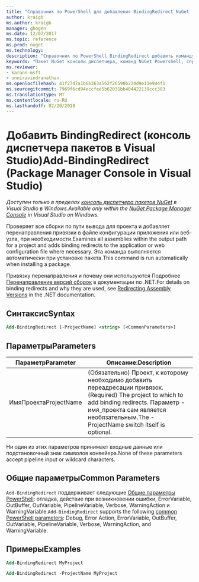 ```yaml
---
title: "Справочник по PowerShell для добавления BindingRedirect NuGet | Документы Microsoft"
author: kraigb
ms.author: kraigb
manager: ghogen
ms.date: 12/07/2017
ms.topic: reference
ms.prod: nuget
ms.technology: 
description: "Справочник по PowerShell BindingRedirect добавить команду в консоли диспетчера пакетов NuGet в Visual Studio."
keywords: "Пакет NuGet консоли диспетчера, команд NuGet Powershell, справочник по NuGet Powershell, добавить BindingRedirect"
ms.reviewer:
- karann-msft
- unniravindranathan
ms.openlocfilehash: 41f27d7a1b6b363a562f26590b220d9e11e944f1
ms.sourcegitcommit: 7969f6cd94eccfee5b62031bb404422139ccc383
ms.translationtype: MT
ms.contentlocale: ru-RU
ms.lasthandoff: 02/20/2018
---
```

# <a name="add-bindingredirect-package-manager-console-in-visual-studio"></a><span data-ttu-id="159ce-104">Добавить BindingRedirect (консоль диспетчера пакетов в Visual Studio)</span><span class="sxs-lookup"><span data-stu-id="159ce-104">Add-BindingRedirect (Package Manager Console in Visual Studio)</span></span>

<span data-ttu-id="159ce-105">*Доступен только в пределах [консоль диспетчера пакетов NuGet](package-manager-console.md) в Visual Studio в Windows.*</span><span class="sxs-lookup"><span data-stu-id="159ce-105">*Available only within the [NuGet Package Manager Console](package-manager-console.md) in Visual Studio on Windows.*</span></span>

<span data-ttu-id="159ce-106">Проверяет все сборки по пути вывода для проекта и добавляет перенаправления привязки в файле конфигурации приложения или веб-узла, при необходимости.</span><span class="sxs-lookup"><span data-stu-id="159ce-106">Examines all assemblies within the output path for a project and adds binding redirects to the application or web configuration file where necessary.</span></span> <span data-ttu-id="159ce-107">Эта команда выполняется автоматически при установке пакета.</span><span class="sxs-lookup"><span data-stu-id="159ce-107">This command is run automatically when installing a package.</span></span>

<span data-ttu-id="159ce-108">Привязку перенаправления и почему они используются Подробнее [Перенаправление версий сборок](/dotnet/framework/configure-apps/redirect-assembly-versions) в документации по .NET.</span><span class="sxs-lookup"><span data-stu-id="159ce-108">For details on binding redirects and why they are used, see [Redirecting Assembly Versions](/dotnet/framework/configure-apps/redirect-assembly-versions) in the .NET documentation.</span></span>

## <a name="syntax"></a><span data-ttu-id="159ce-109">Синтаксис</span><span class="sxs-lookup"><span data-stu-id="159ce-109">Syntax</span></span>

```ps
Add-BindingRedirect [-ProjectName] <string> [<CommonParameters>]
```

## <a name="parameters"></a><span data-ttu-id="159ce-110">Параметры</span><span class="sxs-lookup"><span data-stu-id="159ce-110">Parameters</span></span>

| <span data-ttu-id="159ce-111">Параметр</span><span class="sxs-lookup"><span data-stu-id="159ce-111">Parameter</span></span> | <span data-ttu-id="159ce-112">Описание:</span><span class="sxs-lookup"><span data-stu-id="159ce-112">Description</span></span> |
| --- | --- |
| <span data-ttu-id="159ce-113">ИмяПроекта</span><span class="sxs-lookup"><span data-stu-id="159ce-113">ProjectName</span></span> | <span data-ttu-id="159ce-114">(Обязательно) Проект, к которому необходимо добавить переадресации привязок.</span><span class="sxs-lookup"><span data-stu-id="159ce-114">(Required) The project to which to add binding redirects.</span></span> <span data-ttu-id="159ce-115">Параметр - имя_проекта сам является необязательным.</span><span class="sxs-lookup"><span data-stu-id="159ce-115">The -ProjectName switch itself is optional.</span></span> |

<span data-ttu-id="159ce-116">Ни один из этих параметров принимает входные данные или подстановочный знак символов конвейера.</span><span class="sxs-lookup"><span data-stu-id="159ce-116">None of these parameters accept pipeline input or wildcard characters.</span></span>

## <a name="common-parameters"></a><span data-ttu-id="159ce-117">Общие параметры</span><span class="sxs-lookup"><span data-stu-id="159ce-117">Common Parameters</span></span>

<span data-ttu-id="159ce-118">`Add-BindingRedirect` поддерживает следующие [Общие параметры PowerShell](http://go.microsoft.com/fwlink/?LinkID=113216): отладка, действие при возникновении ошибки, ErrorVariable, OutBuffer, OutVariable, PipelineVariable, Verbose, WarningAction и WarningVariable.</span><span class="sxs-lookup"><span data-stu-id="159ce-118">`Add-BindingRedirect` supports the following [common PowerShell parameters](http://go.microsoft.com/fwlink/?LinkID=113216): Debug, Error Action, ErrorVariable, OutBuffer, OutVariable, PipelineVariable, Verbose, WarningAction, and WarningVariable.</span></span>

## <a name="examples"></a><span data-ttu-id="159ce-119">Примеры</span><span class="sxs-lookup"><span data-stu-id="159ce-119">Examples</span></span>

```ps
Add-BindingRedirect MyProject

Add-BindingRedirect -ProjectName MyProject
```